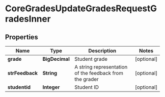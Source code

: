 

# CoreGradesUpdateGradesRequestGradesInner


## Properties

| Name | Type | Description | Notes |
|------------ | ------------- | ------------- | -------------|
|**grade** | **BigDecimal** | Student grade |  [optional] |
|**strFeedback** | **String** | A string representation of the feedback from the grader |  [optional] |
|**studentid** | **Integer** | Student ID |  [optional] |



